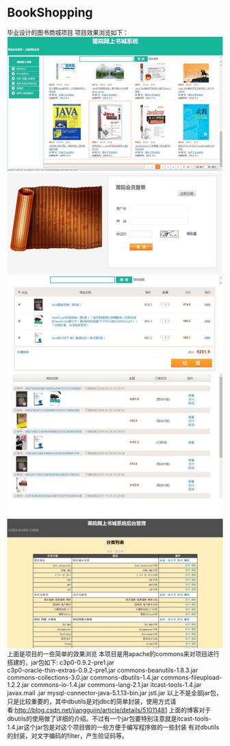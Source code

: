 # BookShopping
毕业设计的图书商城项目
项目效果浏览如下：
![image](https://github.com/allgrowup/BookShopping/blob/master/image/%E9%A6%96%E9%A1%B5.jpg)
![image](https://github.com/allgrowup/BookShopping/blob/master/image/%E7%99%BB%E5%85%A5.jpg)
![image](https://github.com/allgrowup/BookShopping/blob/master/image/%E8%B4%AD%E7%89%A9%E8%BD%A6.jpg)
![image](
https://github.com/allgrowup/BookShopping/blob/master/image/%E8%AE%A2%E5%8D%95%E7%AE%A1%E7%90%86.jpg)
![image](
https://github.com/allgrowup/BookShopping/blob/master/image/%E5%9B%BE%E4%B9%A6%E5%88%86%E7%B1%BB%E7%AE%A1%E7%90%86.jpg
)
上面是项目的一些简单的效果浏览
本项目是用apache的commons来对项目进行搭建的，jar包如下:
c3p0-0.9.2-pre1.jar<br />
c3p0-oracle-thin-extras-0.9.2-pre1.jar
commons-beanutils-1.8.3.jar
commons-collections-3.0.jar
commons-dbutils-1.4.jar
commons-fileupload-1.2.2.jar
commons-io-1.4.jar
commons-lang-2.1.jar
itcast-tools-1.4.jar
javax.mail .jar
mysql-connector-java-5.1.13-bin.jar
jstl.jar
以上不是全部jar包，只是比较重要的，其中dbutils是对jdbc的简单封装，使用方式请看:http://blog.csdn.net/jianggujin/article/details/51011481
上面的博客对于dbutils的使用做了详细的介绍。不过有一个jar包要特别注意就是itcast-tools-1.4.jar这个jar包是对这个项目做的一些方便于编写程序做的一些封装
有对dbutils的封装，对文字编码的filter，产生验证码等。



